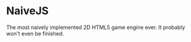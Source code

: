 NaiveJS
=======

The most naively implemented 2D HTML5 game engine ever. It probably won't even be finished.
